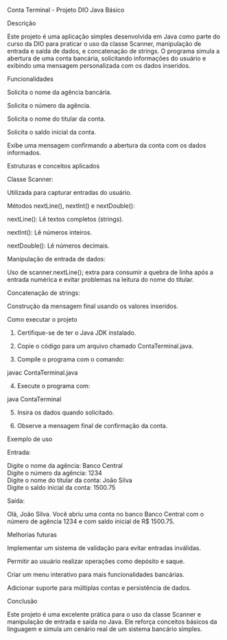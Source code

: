Conta Terminal - Projeto DIO Java Básico

Descrição

Este projeto é uma aplicação simples desenvolvida em Java como parte do curso da DIO para praticar o uso da classe Scanner, manipulação de entrada e saída de dados, e concatenação de strings. O programa simula a abertura de uma conta bancária, solicitando informações do usuário e exibindo uma mensagem personalizada com os dados inseridos.

Funcionalidades

Solicita o nome da agência bancária.

Solicita o número da agência.

Solicita o nome do titular da conta.

Solicita o saldo inicial da conta.

Exibe uma mensagem confirmando a abertura da conta com os dados informados.


Estruturas e conceitos aplicados

Classe Scanner:

Utilizada para capturar entradas do usuário.


Métodos nextLine(), nextInt() e nextDouble():

nextLine(): Lê textos completos (strings).

nextInt(): Lê números inteiros.

nextDouble(): Lê números decimais.


Manipulação de entrada de dados:

Uso de scanner.nextLine(); extra para consumir a quebra de linha após a entrada numérica e evitar problemas na leitura do nome do titular.


Concatenação de strings:

Construção da mensagem final usando os valores inseridos.



Como executar o projeto

1. Certifique-se de ter o Java JDK instalado.


2. Copie o código para um arquivo chamado ContaTerminal.java.


3. Compile o programa com o comando:

javac ContaTerminal.java


4. Execute o programa com:

java ContaTerminal


5. Insira os dados quando solicitado.


6. Observe a mensagem final de confirmação da conta.



Exemplo de uso

Entrada:

Digite o nome da agência: Banco Central  
Digite o número da agência: 1234  
Digite o nome do titular da conta: João Silva  
Digite o saldo inicial da conta: 1500.75

Saída:

Olá, João Silva. Você abriu uma conta no banco Banco Central com o número de agência 1234 e com saldo inicial de R$ 1500.75.

Melhorias futuras

Implementar um sistema de validação para evitar entradas inválidas.

Permitir ao usuário realizar operações como depósito e saque.

Criar um menu interativo para mais funcionalidades bancárias.

Adicionar suporte para múltiplas contas e persistência de dados.


Conclusão

Este projeto é uma excelente prática para o uso da classe Scanner e manipulação de entrada e saída no Java. Ele reforça conceitos básicos da linguagem e simula um cenário real de um sistema bancário simples.

